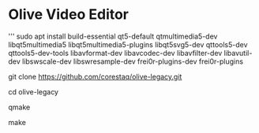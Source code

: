 # Olive Video Editor 

'''
sudo apt install build-essential qt5-default qtmultimedia5-dev libqt5multimedia5 libqt5multimedia5-plugins libqt5svg5-dev qttools5-dev qttools5-dev-tools libavformat-dev libavcodec-dev libavfilter-dev libavutil-dev libswscale-dev libswresample-dev frei0r-plugins-dev frei0r-plugins

git clone https://github.com/corestaq/olive-legacy.git

cd olive-legacy

qmake

make
